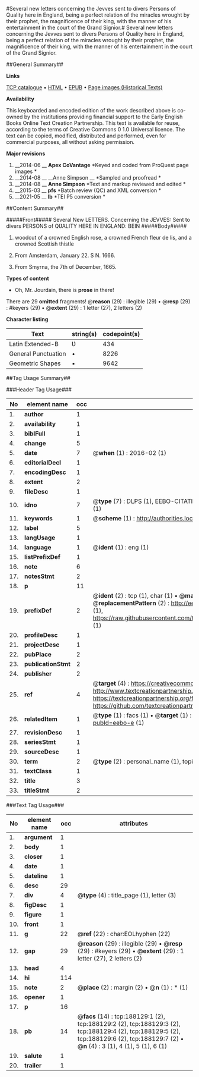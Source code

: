 #Several new letters concerning the Jevves sent to divers Persons of Quality here in England, being a perfect relation of the miracles wrought by their prophet, the magnificence of their king, with the manner of his entertainment in the court of the Grand Signior.#
Several new letters concerning the Jevves sent to divers Persons of Quality here in England, being a perfect relation of the miracles wrought by their prophet, the magnificence of their king, with the manner of his entertainment in the court of the Grand Signior.

##General Summary##

**Links**

[TCP catalogue](http://www.ota.ox.ac.uk/tcp/)  • 
[HTML](http://tei.it.ox.ac.uk/tcp/Texts-HTML/free/B10/B10009.html)  • 
[EPUB](http://tei.it.ox.ac.uk/tcp/Texts-EPUB/free/B10/B10009.epub) • 
[Page images (Historical Texts)](https://historicaltexts.jisc.ac.uk/eebo-62369663e)

**Availability**

This keyboarded and encoded edition of the work described above is co-owned by the
    institutions providing financial support to the Early English Books Online Text Creation
    Partnership. This text is available for reuse, according to the terms of  Creative Commons 0 1.0 Universal
    licence. The text can be copied, modified, distributed and performed, even for commercial
    purposes, all without asking permission.

**Major revisions**

1. __2014-06 __ __Apex CoVantage__ *Keyed and coded from ProQuest page images *
1. __2014-08 __ __Anne Simpson __ *Sampled and proofread *
1. __2014-08 __ __Anne Simpson__ *Text and markup reviewed and edited *
1. __2015-03 __ __pfs__ *Batch review (QC) and XML conversion *
1. __2021-05 __ __lb__ *TEI P5 conversion *

##Content Summary##

#####Front#####
 Several New LETTERS. Concerning the JEVVES: Sent to divers PERSONS of QƲALITY HERE IN ENGLAND: BEIN
#####Body#####

1. woodcut of a crowned English rose, a crowned French fleur de lis, and a crowned Scottish thistle

1. From Amsterdam, January 22. S N. 1666.

1. From Smyrna, the 7th of December, 1665.

**Types of content**

  * Oh, Mr. Jourdain, there is **prose** in there!

There are 29 **omitted** fragments! 
 @__reason__ (29) : illegible (29)  •  @__resp__ (29) : #keyers (29)  •  @__extent__ (29) : 1 letter (27), 2 letters (2)

**Character listing**


|Text|string(s)|codepoint(s)|
|---|---|---|
|Latin Extended-B|Ʋ|434|
|General Punctuation|•|8226|
|Geometric Shapes|▪|9642|

##Tag Usage Summary##

###Header Tag Usage###

|No|element name|occ|attributes|
|---|---|---|---|
|1.|__author__|1||
|2.|__availability__|1||
|3.|__biblFull__|1||
|4.|__change__|5||
|5.|__date__|7| @__when__ (1) : 2016-02 (1)|
|6.|__editorialDecl__|1||
|7.|__encodingDesc__|1||
|8.|__extent__|2||
|9.|__fileDesc__|1||
|10.|__idno__|7| @__type__ (7) : DLPS (1), EEBO-CITATION (1), VID (1), EEBO-PROQUEST (1), STC (2), OCLC (1)|
|11.|__keywords__|1| @__scheme__ (1) : http://authorities.loc.gov/ (1)|
|12.|__label__|5||
|13.|__langUsage__|1||
|14.|__language__|1| @__ident__ (1) : eng (1)|
|15.|__listPrefixDef__|1||
|16.|__note__|6||
|17.|__notesStmt__|2||
|18.|__p__|11||
|19.|__prefixDef__|2| @__ident__ (2) : tcp (1), char (1)  •  @__matchPattern__ (2) : ([0-9\-]+):([0-9IVX]+) (1), (.+) (1)  •  @__replacementPattern__ (2) : http://eebo.chadwyck.com/downloadtiff?vid=$1&page=$2 (1), https://raw.githubusercontent.com/textcreationpartnership/Texts/master/tcpchars.xml#$1 (1)|
|20.|__profileDesc__|1||
|21.|__projectDesc__|1||
|22.|__pubPlace__|2||
|23.|__publicationStmt__|2||
|24.|__publisher__|2||
|25.|__ref__|4| @__target__ (4) : https://creativecommons.org/publicdomain/zero/1.0/ (1), http://www.textcreationpartnership.org/docs/. (1), https://textcreationpartnership.org/faq/#faq05 (1), https://github.com/textcreationpartnership (1)|
|26.|__relatedItem__|1| @__type__ (1) : facs (1)  •  @__target__ (1) : https://data.historicaltexts.jisc.ac.uk/view?pubId=eebo-e (1)|
|27.|__revisionDesc__|1||
|28.|__seriesStmt__|1||
|29.|__sourceDesc__|1||
|30.|__term__|2| @__type__ (2) : personal_name (1), topical_term (1)|
|31.|__textClass__|1||
|32.|__title__|3||
|33.|__titleStmt__|2||


###Text Tag Usage###

|No|element name|occ|attributes|
|---|---|---|---|
|1.|__argument__|1||
|2.|__body__|1||
|3.|__closer__|1||
|4.|__date__|1||
|5.|__dateline__|1||
|6.|__desc__|29||
|7.|__div__|4| @__type__ (4) : title_page (1), letter (3)|
|8.|__figDesc__|1||
|9.|__figure__|1||
|10.|__front__|1||
|11.|__g__|22| @__ref__ (22) : char:EOLhyphen (22)|
|12.|__gap__|29| @__reason__ (29) : illegible (29)  •  @__resp__ (29) : #keyers (29)  •  @__extent__ (29) : 1 letter (27), 2 letters (2)|
|13.|__head__|4||
|14.|__hi__|114||
|15.|__note__|2| @__place__ (2) : margin (2)  •  @__n__ (1) : * (1)|
|16.|__opener__|1||
|17.|__p__|16||
|18.|__pb__|14| @__facs__ (14) : tcp:188129:1 (2), tcp:188129:2 (2), tcp:188129:3 (2), tcp:188129:4 (2), tcp:188129:5 (2), tcp:188129:6 (2), tcp:188129:7 (2)  •  @__n__ (4) : 3 (1), 4 (1), 5 (1), 6 (1)|
|19.|__salute__|1||
|20.|__trailer__|1||
